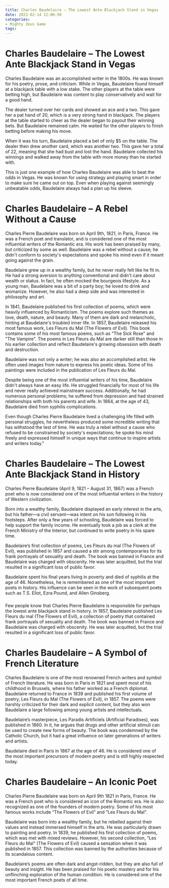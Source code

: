 ```yaml
---
title: Charles Baudelaire – The Lowest Ante Blackjack Stand in Vegas
date: 2023-02-14 22:06:50
categories:
- Mighty Zeus Game
tags:
---
```



#  Charles Baudelaire – The Lowest Ante Blackjack Stand in Vegas

Charles Baudelaire was an accomplished writer in the 1800s. He was known for his poetry, prose, and criticism. While in Vegas, Baudelaire found himself at a blackjack table with a low stake. The other players at the table were betting high, but Baudelaire was content to play conservatively and wait for a good hand.

The dealer turned over her cards and showed an ace and a two. This gave her a pat hand of 20, which is a very strong hand in blackjack. The players at the table started to cheer as the dealer began to payout their winning bets. But Baudelaire remained calm. He waited for the other players to finish betting before making his move.

When it was his turn, Baudelaire placed a bet of only $5 on the table. The dealer then drew another card, which was another two. This gave her a total of 22, meaning that she had bust and lost the hand. Baudelaire collected his winnings and walked away from the table with more money than he started with.

This is just one example of how Charles Baudelaire was able to beat the odds in Vegas. He was known for using strategy and playing smart in order to make sure he came out on top. Even when playing against seemingly unbeatable odds, Baudelaire always had a plan up his sleeve.

#  Charles Baudelaire – A Rebel Without a Cause

Charles Pierre Baudelaire was born on April 9th, 1821, in Paris, France. He was a French poet and translator, and is considered one of the most influential writers of the Romantic era. His work has been praised by many, but criticized by some as well. Baudelaire was a rebel without a cause; he didn't conform to society's expectations and spoke his mind even if it meant going against the grain.

Baudelaire grew up in a wealthy family, but he never really felt like he fit in. He had a strong aversion to anything conventional and didn't care about wealth or status. In fact, he often mocked the bourgeois lifestyle. As a young man, Baudelaire was a bit of a party boy; he loved to drink and womanize. However, he also had a deep side and was interested in philosophy and art.

In 1841, Baudelaire published his first collection of poems, which were heavily influenced by Romanticism. The poems explore such themes as love, death, nature, and beauty. Many of them are dark and melancholic, hinting at Baudelaire's troubled inner life. In 1857, Baudelaire released his most famous work, Les Fleurs du Mal (The Flowers of Evil). This book contains some of his most famous poems, such as "The Sick Rose" and "The Vampire". The poems in Les Fleurs du Mal are darker still than those in his earlier collection and reflect Baudelaire's growing obsession with death and destruction.

Baudelaire was not only a writer; he was also an accomplished artist. He often used images from nature to express his poetic ideas. Some of his paintings were included in the publication of Les Fleurs du Mal.

Despite being one of the most influential writers of his time, Baudelaire didn't always have an easy life. He struggled financially for most of his life and never really achieved mainstream success. Additionally, he had numerous personal problems; he suffered from depression and had strained relationships with both his parents and wife. In 1864, at the age of 43, Baudelaire died from syphilis complications.

Even though Charles Pierre Baudelaire lived a challenging life filled with personal struggles, he nevertheless produced some incredible writing that has withstood the test of time. He was truly a rebel without a cause who refused to be constrained by society's expectations; he spoke his mind freely and expressed himself in unique ways that continue to inspire artists and writers today."

#  Charles Baudelaire – The Lowest Ante Blackjack Stand in History

Charles Pierre Baudelaire (April 9, 1821 – August 31, 1867) was a French poet who is now considered one of the most influential writers in the history of Western civilization.

Born into a wealthy family, Baudelaire displayed an early interest in the arts, but his father—a civil servant—was intent on his son following in his footsteps. After only a few years of schooling, Baudelaire was forced to help support the family income. He eventually took a job as a clerk at the French Ministry of the Interior, but continued to write poetry in his spare time.

Baudelaire’s first collection of poems, Les Fleurs du mal (The Flowers of Evil), was published in 1857 and caused a stir among contemporaries for its frank portrayals of sexuality and death. The book was banned in France and Baudelaire was charged with obscenity. He was later acquitted, but the trial resulted in a significant loss of public favor.

Baudelaire spent his final years living in poverty and died of syphilis at the age of 46. Nonetheless, he is remembered as one of the most important poets in history. His influence can be seen in the work of subsequent poets such as T.S. Eliot, Ezra Pound, and Allen Ginsberg.

###

Few people know that Charles Pierre Baudelaire is responsible for perhaps the lowest ante blackjack stand in history. In 1857, Baudelaire published Les Fleurs du mal (The Flowers of Evil), a collection of poetry that contained frank portrayals of sexuality and death. The book was banned in France and Baudelaire was charged with obscenity. He was later acquitted, but the trial resulted in a significant loss of public favor.

#  Charles Baudelaire – A Symbol of French Literature

Charles Baudelaire is one of the most renowned French writers and symbol of French literature. He was born in Paris in 1821 and spent most of his childhood in Brussels, where his father worked as a French diplomat. Baudelaire returned to France in 1839 and published his first volume of poetry, Les Fleurs du Mal (The Flowers of Evil), in 1857. The poems were harshly criticized for their dark and explicit content, but they also won Baudelaire a large following among young artists and intellectuals.

Baudelaire’s masterpiece, Les Paradis Artificiels (Artificial Paradises), was published in 1860. In it, he argues that drugs and other artificial stimuli can be used to create new forms of beauty. The book was condemned by the Catholic Church, but it had a great influence on later generations of writers and artists.

Baudelaire died in Paris in 1867 at the age of 46. He is considered one of the most important precursors of modern poetry and is still highly respected today.

#  Charles Baudelaire – An Iconic Poet

Charles Pierre Baudelaire was born on April 9th 1821 in Paris, France. He was a French poet who is considered an icon of the Romantic era. He is also recognized as one of the founders of modern poetry. Some of his most famous works include “The Flowers of Evil” and “Les Fleurs du Mal”.

Baudelaire was born into a wealthy family, but he rebelled against their values and instead immersed himself in the arts. He was particularly drawn to painting and poetry. In 1839, he published his first collection of poems, which was met with mixed reviews. However, his second collection, “Les Fleurs du Mal” (The Flowers of Evil) caused a sensation when it was published in 1857. This collection was banned by the authorities because of its scandalous content.

Baudelaire’s poems are often dark and angst-ridden, but they are also full of beauty and insight. He has been praised for his poetic mastery and for his unflinching exploration of the human condition. He is considered one of the most important French poets of all time.